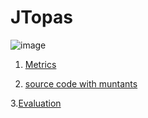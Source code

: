 # JTopas 

![image](https://raw.githubusercontent.com/test4cc/vamos2020/master/featureModel/jtopas.JPG)

 1. [Metrics](https://github.com/test4cc/vamos2020/blob/master/metrics/JTopas.csv)
 
 2. [source code with muntants](https://github.com/test4cc/vamos2020/tree/master/dataset_with_mutant/jtopas)
 
 3.[Evaluation](https://github.com/test4cc/vamos2020/tree/master/workspace_IncLing/jtopas)

